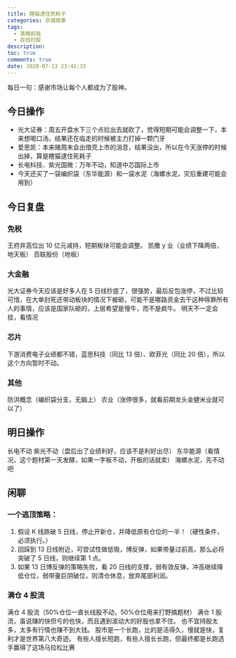 ```yaml
---
title: 瞎猫逮住死耗子
categories: 京城故事
tags:
  - 落魄前端
  - 在线炒股
description:
toc: true
comments: true
date: 2020-07-13 23:41:33
---
```


每日一句：感谢市场让每个人都成为了股神。

<!--more-->

## 今日操作

- 光大证券：周五开盘水下三个点拉出去就砍了，觉得短期可能会调整一下，本来想喝口汤，结果还在临走的时候被主力打掉一颗门牙
- 爱思凯：本来赌周末会出借壳上市的消息，结果没出，所以在今天涨停的时候出掉，算是瞎猫逮住死耗子
- 长电科技、紫光国微：万年不动，知道中芯国际上市
- 今天还买了一袋编织袋（东华能源）和一袋水泥（海螺水泥，灾后重建可能会用到）

## 今日复盘

### 免税

王府井高位出 10 亿元减持，短期板块可能会调整。
凯撒 y 业（业绩下降两倍，地天板）
百联股份（地板）

### 大金融

光大证券今天应该是好多人在 5 日线抄底了，很强势，最后反包涨停，不过比较可惜，在大单封死还带动板块的情况下被砸，可能不是哪路资金去干这种得罪所有人的事情，应该是国家队砸的，上层希望是慢牛，而不是疯牛。
明天不一定会挂，看情况

### 芯片

下游消费电子业绩都不错，蓝思科技（同比 13 倍）、欧菲光（同比 20 倍），所以这个方向暂时不动。

### 其他

防洪概念（编织袋分支，无脑上）
农业（涨停很多，就看前期龙头金健米业就可以了）

## 明日操作

长电不动
紫光不动（盘后出了业绩利好，应该不是利好出尽）
东华能源（看情况，这个题材第一天发酵，如果一字板不动，开板的话就卖）
海螺水泥，先不动吧

## 闲聊

### 一个逃顶策略：

1. 假设 K 线跌破 5 日线，停止开新仓，并降低原有仓位的一半！（硬性条件，必须执行。）
2. 回踩到 13 日线附近，可尝试性做低吸，博反弹，如果带量过前高，那么必将突破了 5 日线，则继续第 1 点。
3. 如果 13 日博反弹的策略失败，看 20 日线的支撑，弱有效反弹，冲高继续降低仓位，弱带量巨阴破位，则清仓休息，放弃尾部利润。

### 满仓 4 股流

满仓 4 股流（50%仓位一直长线股不动，50%仓位用来打野搞题材）
满仓 1 股流，虽说赚的快但亏的也快，而且遇到波动大的好股也拿不住。
也不宜持股太多，太多有行情也赚不到大钱。
股市是一个长跑，比的是活得久，慢就是快，复利才是世界第八大奇迹。
有些人擅长短跑，有些人擅长长跑，但最终都是长跑选手赢得了这场马拉松比赛
